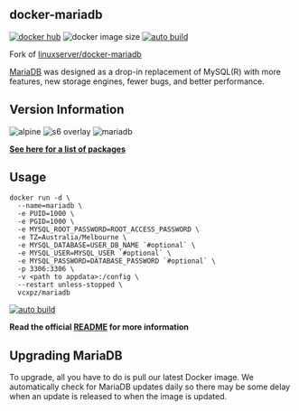 ## docker-mariadb
[![docker hub](https://img.shields.io/badge/docker_hub-link-blue?style=for-the-badge&logo=docker)](https://hub.docker.com/repository/docker/vcxpz/mariadb) ![docker image size](https://img.shields.io/docker/image-size/vcxpz/mariadb?style=for-the-badge&logo=docker) [![auto build](https://img.shields.io/badge/docker_builds-automated-blue?style=for-the-badge&logo=docker?color=d1aa67)](https://github.com/hydazz/docker-mariadb/actions?query=workflow%3A"Auto+Builder+CI")

Fork of [linuxserver/docker-mariadb](https://github.com/linuxserver/docker-mariadb/)

[MariaDB](https://mariadb.org/) was designed as a drop-in replacement of MySQL(R) with more features, new storage engines, fewer bugs, and better performance.

## Version Information
![alpine](https://img.shields.io/badge/alpine-edge-0D597F?style=for-the-badge&logo=alpine-linux) ![s6 overlay](https://img.shields.io/badge/s6_overlay-2.1.0.2-blue?style=for-the-badge) ![mariadb](https://img.shields.io/badge/mariadb-10.5.8-003545?style=for-the-badge&logo=mariadb)

**[See here for a list of packages](https://github.com/hydazz/docker-mariadb/blob/main/package_versions.txt)**

## Usage
```
docker run -d \
  --name=mariadb \
  -e PUID=1000 \
  -e PGID=1000 \
  -e MYSQL_ROOT_PASSWORD=ROOT_ACCESS_PASSWORD \
  -e TZ=Australia/Melbourne \
  -e MYSQL_DATABASE=USER_DB_NAME `#optional` \
  -e MYSQL_USER=MYSQL_USER `#optional` \
  -e MYSQL_PASSWORD=DATABASE_PASSWORD `#optional` \
  -p 3306:3306 \
  -v <path to appdata>:/config \
  --restart unless-stopped \
  vcxpz/mariadb
```
[![auto build](https://img.shields.io/badge/unraid_template-ff8c2f?style=for-the-badge&logo=docker?color=d1aa67)](https://github.com/hydazz/docker-templates/blob/main/hydaz/mariadb.xml)

**Read the official [README](https://github.com/linuxserver/docker-mariadb/) for more information**

## Upgrading MariaDB
To upgrade, all you have to do is pull our latest Docker image. We automatically check for MariaDB updates daily so there may be some delay when an update is released to when the image is updated.
